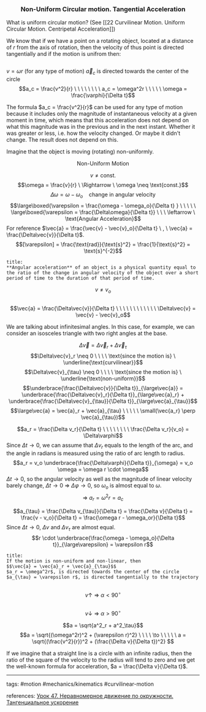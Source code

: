 ### <center>Non-Uniform Circular motion. Tangential Acceleration</center>

What is uniform circular motion? (See [[22 Curvilinear Motion. Uniform Circular Motion. Centripetal Acceleration]])
 
 We know that if we have a point on a rotating object, located at a distance of $r$ from the axis of rotation, then the velocity of thus point is directed tangentially and if the motion is unifrom then:
 
 <center><img src="http://urlr.me/jvPhs" alt=""/></center>

 $v = \omega r$ (for any type of motion)
$\vec{a}_c$ is directed towards the center of the circle
$$a_c = \frac{v^2}{r} \ \ \ \ \ \ \ \ a_c = \omega^2r \ \ \ \ \ \omega = \frac{\varphi}{\Delta t}$$

The formula $a_c = \frac{v^2}{r}$ can be used for any type of motion because it includes only the magnitude of instantaneous velocity at a given moment in time, which means that this acceleration does not depend on what this magnitude was in the previous and in the next instant. Whether it was greater or less, i.e. how the velocity changed. Or maybe it didn't change. The result does not depend on this.

Imagine that the object is moving (rotating) non-uniformly.
<center>Non-Uniform Motion</center>

$$v \neq \text{const.}$$
$$\omega = \frac{v}{r} \ \Rightarrow \ \omega \neq \text{const.}$$
$$\Delta\omega = \omega - \omega_o \ \ \ \ \text{change in angular velocity}$$
$$\large\boxed{\varepsilon = \frac{\omega - \omega_o}{\Delta t} } \ \ \ \ \ \large\boxed{\varepsilon = \frac{\Delta\omega}{\Delta t}} \ \ \ \leftarrow \ \text{Angular Acceleration}$$
For reference $\vec{a} = \frac{\vec{v} - \vec{v}_o}{\Delta t} \ , \ \vec{a} = \frac{\Delta\vec{v}}{\Delta t}$.
$$[\varepsilon] = \frac{\text{rad}}{\text{s}^2} = \frac{1}{\text{s}^2} = \text{s}^{-2}$$

```ad-definition
title:
**Angular acceleration** of an object is a physical quantity equal to the ratio of the change in angular velocity of the object over a short period of time to the duration of that period of time.
```



$$v \neq v_o$$

<center><img src="http://urlr.me/8BbWz" alt=""/></center> 

$$\vec{a} = \frac{\Delta\vec{v}}{\Delta t} \ \ \ \ \ \ \ \ \ \ \ \ \Delta\vec{v} = \vec{v} - \vec{v}_o$$

<center><img src="http://urlr.me/RXFjN" alt=""/></center> 
We are talking about infinitesimal angles. In this case, for example, we can consider an isosceles triangle with two right angles at the base.

$$\Delta\vec{v} = \Delta\vec{v}_r + \Delta\vec{v}_{\tau}$$
$$\Delta\vec{v}_r \neq 0 \ \ \ \ \text{since the motion is} \ \underline{\text{curvilinear}}$$
$$\Delta\vec{v}_{\tau} \neq 0 \ \ \ \ \text{since the motion is} \ \underline{\text{non-uniform}}$$
$$\underbrace{\frac{\Delta\vec{v}}{\Delta t}}_{\large\vec{a}} = \underbrace{\frac{\Delta\vec{v}_r}{\Delta t}}_{\large\vec{a}_r} + \underbrace{\frac{\Delta\vec{v}_{\tau}}{\Delta t}}_{\large\vec{a}_{\tau}}$$
$$\large\vec{a} = \vec{a}_r + \vec{a}_{\tau} \ \ \ \ \ \small(\vec{a_r} \perp \vec{a}_{\tau})$$


$$a_r = \frac{\Delta v_r}{\Delta t} \ \ \ \ \ \ \ \ \frac{\Delta v_r}{v_o} = \Delta\varphi$$
Since $\Delta t \to 0$, we can assume that $\Delta v_r$ equals to the length of the arc, and the angle in radians is measured using the ratio of arc length to radius.
$$a_r = v_o \underbrace{\frac{\Delta\varphi}{\Delta t}}_{\omega} = v_o \omega = \omega r \cdot \omega$$
$\Delta t \to 0$, so the angular velocity as well as the magnitude of linear velocity barely change, $\Delta t \to 0 \ \Rightarrow \ \Delta\varphi \to 0$, so $\omega_o$ is almost equal to $\omega$.
$$\Rightarrow \ a_r = \omega^2r = a_c$$

$$a_{\tau} = \frac{\Delta v_{\tau}}{\Delta t} = \frac{\Delta v}{\Delta t} = \frac{v - v_o}{\Delta t} = \frac{\omega r - \omega_or}{\Delta t}$$
Since $\Delta t \to 0$, $\Delta v$ and $\Delta v_{\tau}$ are almost equal.
$$r \cdot \underbrace{\frac{\omega - \omega_o}{\Delta t}}_{\large\varepsilon} = \varepsilon r$$ 

```ad-definition
title:
If the motion is non-uniform and non-linear, then
$$\vec{a} = \vec{a}_r + \vec{a}_{\tau}$$
$a_r = \omega^2r$, is directed towards the center of the circle
$a_{\tau} = \varepsilon r$, is directed tangentially to the trajectory
```

 <center><img src="http://urlr.me/BD5qw" alt=""/></center>

 $$v \uparrow \ \Rightarrow \ \alpha < 90^{\circ}$$
 
 
  <center><img src="http://urlr.me/5ckyG" alt=""/></center>

 $$v \downarrow \ \Rightarrow \ \alpha > 90^{\circ}$$ 

$$a = \sqrt{a^2_r + a^2_\tau}$$
$$a = \sqrt{(\omega^2r)^2 + (\varepsilon r)^2} \ \ \ \ \to \ \ \ \ \ a = \sqrt{(\frac{v^2}{r})^2 + (\frac{\Delta v}{\Delta t})^2} $$


If we imagine that a straight line is a circle with an infinite radius, then the ratio of the square of the velocity to the radius will tend to zero and we get the well-known formula for acceleration, $a = \frac{\Delta v}{\Delta t}$.

---

tags: #motion #mechanics/kinematics #curvilinear-motion 


references: [Урок 47. Неравномерное движение по окружности. Тангенциальное ускорение](https://www.youtube.com/watch?v=-D_Ihv1hTR8)


